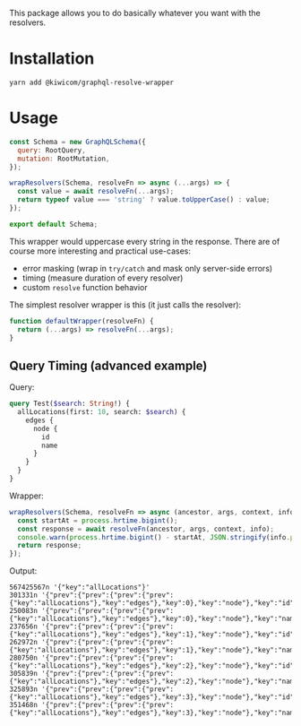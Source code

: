 This package allows you to do basically whatever you want with the resolvers.

# Installation

```
yarn add @kiwicom/graphql-resolve-wrapper
```

# Usage

```js
const Schema = new GraphQLSchema({
  query: RootQuery,
  mutation: RootMutation,
});

wrapResolvers(Schema, resolveFn => async (...args) => {
  const value = await resolveFn(...args);
  return typeof value === 'string' ? value.toUpperCase() : value;
});

export default Schema;
```

This wrapper would uppercase every string in the response. There are of course more interesting and practical use-cases:

- error masking (wrap in `try/catch` and mask only server-side errors)
- timing (measure duration of every resolver)
- custom `resolve` function behavior

The simplest resolver wrapper is this (it just calls the resolver):

```js
function defaultWrapper(resolveFn) {
  return (...args) => resolveFn(...args);
}
```

## Query Timing (advanced example)

Query:

```graphql
query Test($search: String!) {
  allLocations(first: 10, search: $search) {
    edges {
      node {
        id
        name
      }
    }
  }
}
```

Wrapper:

```js
wrapResolvers(Schema, resolveFn => async (ancestor, args, context, info) => {
  const startAt = process.hrtime.bigint();
  const response = await resolveFn(ancestor, args, context, info);
  console.warn(process.hrtime.bigint() - startAt, JSON.stringify(info.path));
  return response;
});
```

Output:

```
567425567n '{"key":"allLocations"}'
301331n '{"prev":{"prev":{"prev":{"prev":{"key":"allLocations"},"key":"edges"},"key":0},"key":"node"},"key":"id"}'
250083n '{"prev":{"prev":{"prev":{"prev":{"key":"allLocations"},"key":"edges"},"key":0},"key":"node"},"key":"name"}'
237656n '{"prev":{"prev":{"prev":{"prev":{"key":"allLocations"},"key":"edges"},"key":1},"key":"node"},"key":"id"}'
262972n '{"prev":{"prev":{"prev":{"prev":{"key":"allLocations"},"key":"edges"},"key":1},"key":"node"},"key":"name"}'
280750n '{"prev":{"prev":{"prev":{"prev":{"key":"allLocations"},"key":"edges"},"key":2},"key":"node"},"key":"id"}'
305839n '{"prev":{"prev":{"prev":{"prev":{"key":"allLocations"},"key":"edges"},"key":2},"key":"node"},"key":"name"}'
325893n '{"prev":{"prev":{"prev":{"prev":{"key":"allLocations"},"key":"edges"},"key":3},"key":"node"},"key":"id"}'
351468n '{"prev":{"prev":{"prev":{"prev":{"key":"allLocations"},"key":"edges"},"key":3},"key":"node"},"key":"name"}'
```
